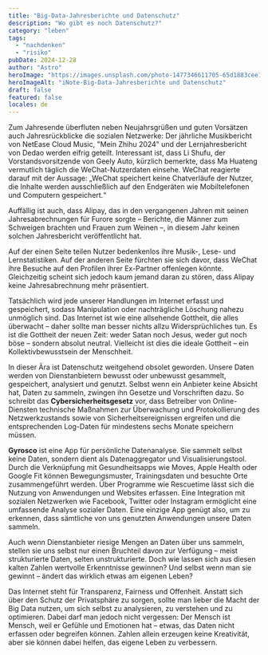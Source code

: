 ```yaml
---
title: "Big-Data-Jahresberichte und Datenschutz"
description: "Wo gibt es noch Datenschutz?"
category: "leben"
tags:
  - "nachdenken"
  - "risiko"
pubDate: 2024-12-28
author: "Astro"
heroImage: "https://images.unsplash.com/photo-1477346611705-65d1883cee1e"
heroImageAlt: "iNote-Big-Data-Jahresberichte und Datenschutz"
draft: false
featured: false
locales: de
---
```


Zum Jahresende überfluten neben Neujahrsgrüßen und guten Vorsätzen auch Jahresrückblicke die sozialen Netzwerke: Der jährliche Musikbericht von NetEase Cloud Music, "Mein Zhihu 2024" und der Lernjahresbericht von Dedao werden eifrig geteilt. Interessant ist, dass Li Shufu, der Vorstandsvorsitzende von Geely Auto, kürzlich bemerkte, dass Ma Huateng vermutlich täglich die WeChat-Nutzerdaten einsehe. WeChat reagierte darauf mit der Aussage: „WeChat speichert keine Chatverläufe der Nutzer, die Inhalte werden ausschließlich auf den Endgeräten wie Mobiltelefonen und Computern gespeichert.“

Auffällig ist auch, dass Alipay, das in den vergangenen Jahren mit seinen Jahresabrechnungen für Furore sorgte – Berichte, die Männer zum Schweigen brachten und Frauen zum Weinen –, in diesem Jahr keinen solchen Jahresbericht veröffentlicht hat.

Auf der einen Seite teilen Nutzer bedenkenlos ihre Musik-, Lese- und Lernstatistiken. Auf der anderen Seite fürchten sie sich davor, dass WeChat ihre Besuche auf den Profilen ihrer Ex-Partner offenlegen könnte. Gleichzeitig scheint sich jedoch kaum jemand daran zu stören, dass Alipay keine Jahresabrechnung mehr präsentiert.

Tatsächlich wird jede unserer Handlungen im Internet erfasst und gespeichert, sodass Manipulation oder nachträgliche Löschung nahezu unmöglich sind. Das Internet ist wie eine allsehende Gottheit, die alles überwacht – daher sollte man besser nichts allzu Widersprüchliches tun. Es ist die Gottheit der neuen Zeit: weder Satan noch Jesus, weder gut noch böse – sondern absolut neutral. Vielleicht ist dies die ideale Gottheit – ein Kollektivbewusstsein der Menschheit.

In dieser Ära ist Datenschutz weitgehend obsolet geworden. Unsere Daten werden von Dienstanbietern bewusst oder unbewusst gesammelt, gespeichert, analysiert und genutzt. Selbst wenn ein Anbieter keine Absicht hat, Daten zu sammeln, zwingen ihn Gesetze und Vorschriften dazu. So schreibt das **Cybersicherheitsgesetz** vor, dass Betreiber von Online-Diensten technische Maßnahmen zur Überwachung und Protokollierung des Netzwerkzustands sowie von Sicherheitsereignissen ergreifen und die entsprechenden Log-Daten für mindestens sechs Monate speichern müssen.

**Gyrosco** ist eine App für persönliche Datenanalyse. Sie sammelt selbst keine Daten, sondern dient als Datenaggregator und Visualisierungstool. Durch die Verknüpfung mit Gesundheitsapps wie Moves, Apple Health oder Google Fit können Bewegungsmuster, Trainingsdaten und besuchte Orte zusammengeführt werden. Über Programme wie Rescuetime lässt sich die Nutzung von Anwendungen und Websites erfassen. Eine Integration mit sozialen Netzwerken wie Facebook, Twitter oder Instagram ermöglicht eine umfassende Analyse sozialer Daten. Eine einzige App genügt also, um zu erkennen, dass sämtliche von uns genutzten Anwendungen unsere Daten sammeln.

Auch wenn Dienstanbieter riesige Mengen an Daten über uns sammeln, stellen sie uns selbst nur einen Bruchteil davon zur Verfügung – meist strukturierte Daten, selten unstrukturierte. Doch wie lassen sich aus diesen kalten Zahlen wertvolle Erkenntnisse gewinnen? Und selbst wenn man sie gewinnt – ändert das wirklich etwas am eigenen Leben?

Das Internet steht für Transparenz, Fairness und Offenheit. Anstatt sich über den Schutz der Privatsphäre zu sorgen, sollte man lieber die Macht der Big Data nutzen, um sich selbst zu analysieren, zu verstehen und zu optimieren. Dabei darf man jedoch nicht vergessen: Der Mensch ist Mensch, weil er Gefühle und Emotionen hat – etwas, das Daten nicht erfassen oder begreifen können. Zahlen allein erzeugen keine Kreativität, aber sie können dabei helfen, das eigene Leben zu verbessern.

